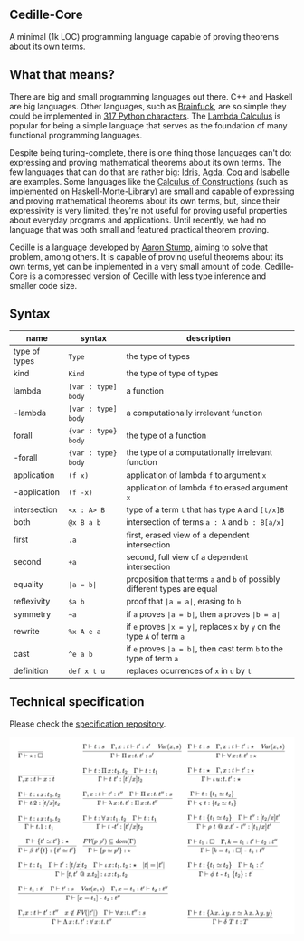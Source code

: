 ## Cedille-Core 

A minimal (1k LOC) programming language capable of proving theorems about its own terms.

## What that means?

There are big and small programming languages out there. C++ and Haskell are big languages. Other languages, such as [Brainfuck](https://en.wikipedia.org/wiki/Brainfuck), are so simple they could be implemented in [317 Python characters](https://codegolf.stackexchange.com/a/3085/7607). The [Lambda Calculus](https://en.wikipedia.org/wiki/Lambda_calculus) is popular for being a simple language that serves as the foundation of many functional programming languages.

Despite being turing-complete, there is one thing those languages can't do: expressing and proving mathematical theorems about its own terms. The few languages that can do that are rather big: [Idris](https://www.idris-lang.org/), [Agda](https://en.wikipedia.org/wiki/Agda_(programming_language)), [Coq](https://coq.inria.fr/) and [Isabelle](https://isabelle.in.tum.de/) are examples. Some languages like the [Calculus of Constructions](https://en.wikipedia.org/wiki/Calculus_of_constructions) (such as implemented on [Haskell-Morte-Library](https://github.com/Gabriel439/Haskell-Morte-Library)) are small and capable of expressing and proving mathematical theorems about its own terms, but, since their expressivity is very limited, they're not useful for proving useful properties about everyday programs and applications. Until recently, we had no language that was both small and featured practical theorem proving.

Cedille is a language developed by [Aaron Stump](http://homepage.divms.uiowa.edu/~astump/), aiming to solve that problem, among others. It is capable of proving useful theorems about its own terms, yet can be implemented in a very small amount of code. Cedille-Core is a compressed version of Cedille with less type inference and smaller code size.

## Syntax

name | syntax | description
--- | --- | ---
type of types | `Type` | the type of types
kind | `Kind` | the type of type of types
lambda | `[var : type] body` | a function
-lambda | `[var : type] body` | a computationally irrelevant function
forall | `{var : type} body` | the type of a function
-forall | `{var : type} body` | the type of a computationally irrelevant function
application | `(f x)` | application of lambda `f` to argument `x`
-application | `(f -x)` | application of lambda `f` to erased argument `x`
intersection | `<x : A> B` | type of a term `t` that has type `A` and `[t/x]B`
both | `@x B a b` | intersection of terms `a : A` and `b : B[a/x]`
first | `.a` | first, erased view of a dependent intersection
second | `+a` | second, full view of a dependent intersection
equality | `\|a = b\|` | proposition that terms `a` and `b` of possibly different types are equal
reflexivity | `$a b` | proof that `\|a = a\|`, erasing to `b`
symmetry | `~a` | if `a` proves `\|a = b\|`, then `a` proves `\|b = a\|`
rewrite | `%x A e a` | if `e` proves `\|x = y\|`, replaces `x` by `y` on the type `A` of term `a`
cast | `^e a b` | if `e` proves `\|a = b\|`, then cast term `b` to the type of term `a`
definition | `def x t u` | replaces ocurrences of `x` in `u` by `t`

## Technical specification

Please check the [specification repository](https://github.com/astump/cedille-core-spec).

![rules.png](rules.png)
